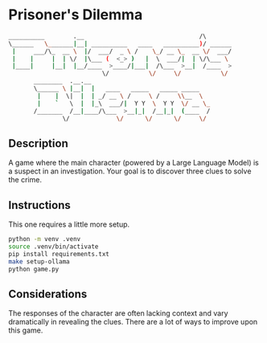 # Prisoner's Dilemma

``` bash
__________        .__                                /\        
\______   \_______|__| __________   ____   __________)/ ______ 
 |     ___/\_  __ \  |/  ___/  _ \ /    \_/ __ \_  __ \/  ___/ 
 |    |     |  | \/  |\___ (  <_> )   |  \  ___/|  | \/\___ \  
 |____|     |__|  |__/____  >____/|___|  /\___  >__|  /____  > 
                          \/           \/     \/           \/  
       ________  .__.__                                        
       \______ \ |__|  |   ____   _____   _____ _____          
        |    |  \|  |  | _/ __ \ /     \ /     \\__  \         
        |    `   \  |  |_\  ___/|  Y Y  \  Y Y  \/ __ \_       
       /_______  /__|____/\___  >__|_|  /__|_|  (____  /       
               \/             \/      \/      \/     \/        
```

## Description

A game where the main character (powered by a Large Language Model) is a suspect in an investigation. Your goal is to discover three clues to solve the crime.

## Instructions

This one requires a little more setup.

``` bash
python -m venv .venv
source .venv/bin/activate
pip install requirements.txt
make setup-ollama
python game.py
```

## Considerations

The responses of the character are often lacking context and vary dramatically in revealing the clues. There are a lot of ways to improve upon this game.
